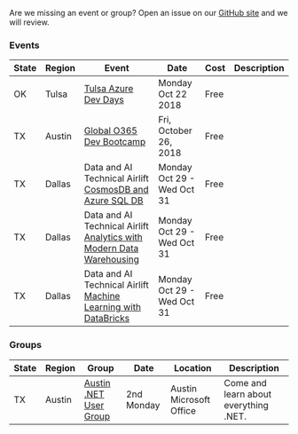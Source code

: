 Are we missing an event or group? Open an issue on our [GitHub site](https://github.com/southcentralcommunity/southcentralcommunity.github.io/issues) and we will review.


### Events

|State|Region|Event|Date|Cost|Description|
|---|---|---|---|---|---|
|OK|Tulsa|[Tulsa Azure Dev Days](http://azuredevdays.com)|Monday Oct 22 2018|Free| |
|TX|Austin|[Global O365 Dev Bootcamp](https://www.eventbrite.com/e/office-365-developer-bootcamp-atx-tickets-48386711958)|Fri, October 26, 2018|Free| |
|TX|Dallas|Data and AI Technical Airlift [CosmosDB and Azure SQL DB](https://www.microsoftevents.com/profile/4953890)|Monday Oct 29 - Wed Oct 31|Free| |
|TX|Dallas|Data and AI Technical Airlift [Analytics with Modern Data Warehousing](https://www.microsoftevents.com/profile/form/index.cfm?PKformID=0x4955410abcd)|Monday Oct 29 - Wed Oct 31|Free| |
|TX|Dallas|Data and AI Technical Airlift [Machine Learning with DataBricks](https://www.microsoftevents.com/profile/form/index.cfm?PKformID=0x4966278abcd)|Monday Oct 29 - Wed Oct 31|Free| |


### Groups

|State|Region|Group|Date|Location|Description|
|---|---|---|---|---|---|
|TX|Austin|[Austin .NET User Group](http://adnug.org)|2nd Monday|Austin Microsoft Office|Come and learn about everything .NET.|